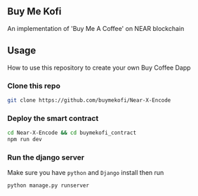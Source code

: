 ## Buy Me Kofi
An implementation of 'Buy Me A Coffee' on NEAR blockchain

## Usage
How to use this repository to create your own Buy Coffee Dapp

### Clone this repo
```bash
git clone https://github.com/buymekofi/Near-X-Encode 
```

### Deploy the smart contract
```bash
cd Near-X-Encode && cd buymekofi_contract 
npm run dev
```

### Run the django server
Make sure you have `python` and `Django` install then run
```bash
python manage.py runserver
```
